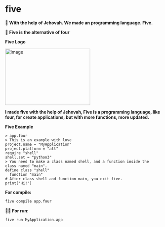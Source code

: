 # five
💚 **With the help of Jehovah. We made an programming language. Five.**

🔢 **Five is the alternative of four**

**Five Logo**

<img width="275" height="183" alt="image" src="https://github.com/user-attachments/assets/7db33991-6b1d-4cf4-a76a-53fd6cc1aebd" />



**I made five with the help of Jehovah, Five is a programming language, like four, for create applications, but with more functions, more updated.**

**Five Example**

```five
> app.four
> This is an example with love
project.name = "MyApplication"
project.platform = "all"
require "shell"
shell.set = "python3"
> You need to make a class named shell, and a function inside the class named "main".
define class "shell"
  function "main"
# After class shell and function main, you exit five.
print('Hi!')
```
**For compile:**

```bash
five compile app.four
```
🧑‍💻 **For run:**

```bash
five run MyApplication.app
```

